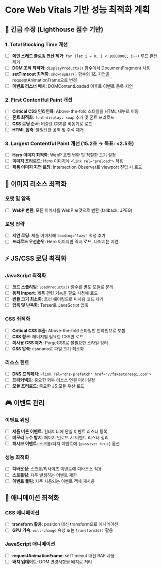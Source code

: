 # Core Web Vitals 기반 성능 최적화 계획

## 🚨 긴급 수정 (Lighthouse 점수 기반)

### 1. Total Blocking Time 개선

- [ ] **메인 스레드 블로킹 연산 제거**: `for (let i = 0; i < 10000000; i++)` 루프 완전 제거
- [ ] **DOM 조작 최적화**: `displayProducts()` 함수에서 DocumentFragment 사용
- [ ] **setTimeout 최적화**: `showTopBar()` 함수의 1초 지연을 requestAnimationFrame으로 변경
- [ ] **이벤트 리스너 배치**: DOMContentLoaded 이후로 이벤트 등록 지연

### 2. First Contentful Paint 개선

- [ ] **Critical CSS 인라인화**: Above-the-fold 스타일을 HTML 내부로 이동
- [ ] **폰트 최적화**: `font-display: swap` 추가 및 폰트 프리로드
- [ ] **CSS 로딩 순서**: 비중요 CSS를 비동기로 로드
- [ ] **HTML 압축**: 불필요한 공백 및 주석 제거

### 3. Largest Contentful Paint 개선 (15.2초 → 목표: <2.5초)

- [ ] **Hero 이미지 최적화**: WebP 포맷 변환 및 적절한 크기 설정
- [ ] **이미지 프리로드**: Hero 이미지에 `<link rel="preload">` 적용
- [ ] **제품 이미지 지연 로딩**: Intersection Observer로 viewport 진입 시 로드

## 📱 이미지 리소스 최적화

### 포맷 및 압축

- [ ] **WebP 변환**: 모든 이미지를 WebP 포맷으로 변환 (fallback: JPEG)

### 로딩 전략

- [ ] **지연 로딩**: 제품 이미지에 `loading="lazy"` 속성 추가
- [ ] **프리로드 우선순위**: Hero 이미지만 즉시 로드, 나머지는 지연

## ⚡ JS/CSS 로딩 최적화

### JavaScript 최적화

- [ ] **코드 스플리팅**: `loadProducts()` 함수를 별도 모듈로 분리
- [ ] **동적 import**: 제품 관련 기능을 필요 시점에 로드
- [ ] **번들 크기 최소화**: 트리 쉐이킹으로 미사용 코드 제거
- [ ] **압축 및 난독화**: Terser로 JavaScript 압축

### CSS 최적화

- [ ] **Critical CSS 추출**: Above-the-fold 스타일만 인라인으로 포함
- [ ] **CSS 청크**: 페이지별 필요한 CSS만 로드
- [ ] **미사용 CSS 제거**: PurgeCSS로 불필요한 스타일 정리
- [ ] **CSS 압축**: cssnano로 파일 크기 최소화

### 리소스 힌트

- [ ] **DNS 프리페치**: `<link rel="dns-prefetch" href="//fakestoreapi.com">`
- [ ] **프리커넥트**: 중요한 외부 리소스 연결 미리 설정
- [ ] **모듈 프리로드**: 중요한 JS 모듈 우선 로드

## 🎮 이벤트 관리

### 이벤트 위임

- [ ] **제품 버튼 이벤트**: 컨테이너에 단일 이벤트 리스너 등록
- [ ] **메모리 누수 방지**: 페이지 언로드 시 이벤트 리스너 정리
- [ ] **패시브 이벤트**: 스크롤/터치 이벤트에 `{passive: true}` 옵션

### 성능 최적화

- [ ] **디바운싱**: 스크롤/리사이즈 이벤트에 디바운스 적용
- [ ] **스로틀링**: 자주 발생하는 이벤트 제한
- [ ] **이벤트 풀링**: 자주 사용되는 이벤트 객체 재사용

## 🎨 애니메이션 최적화

### CSS 애니메이션

- [ ] **transform 활용**: position 대신 transform으로 애니메이션
- [ ] **GPU 가속**: `will-change` 속성 또는 `transform3d()` 활용

### JavaScript 애니메이션

- [ ] **requestAnimationFrame**: setTimeout 대신 RAF 사용
- [ ] **배치 업데이트**: DOM 변경사항을 배치로 처리
